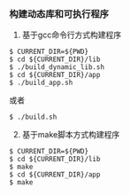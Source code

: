 ### 构建动态库和可执行程序

1. 基于gcc命令行方式构建程序
```
$ CURRENT_DIR=${PWD}
$ cd ${CURRENT_DIR}/lib
$ ./build_dynamic_lib.sh
$ cd ${CURRENT_DIR}/app
$ ./build_app.sh
```
或者
```
$ ./build.sh
```

2. 基于make脚本方式构建程序
```
$ CURRENT_DIR=${PWD}
$ cd ${CURRENT_DIR}/lib
$ make
$ cd ${CURRENT_DIR}/app
$ make
```
